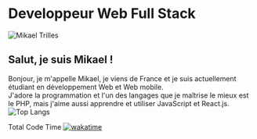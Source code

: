 # Developpeur Web Full Stack
![Mikael Trilles](https://github-readme-stats.vercel.app/api?username=mikaeltrilles&show_icons=true)

## Salut, je suis Mikael !

Bonjour, je m'appelle Mikael, je viens de France et je suis actuellement étudiant en développement Web et Web mobile.  
J'adore la programmation et l'un des langages que je maîtrise le mieux est le PHP, mais j'aime aussi apprendre et utiliser JavaScript et React.js.  
![Top Langs](https://github-readme-stats.vercel.app/api/top-langs/?username=mikaeltrilles&show_icons=true) 

Total Code Time 
[![wakatime](https://wakatime.com/badge/user/933ebfa6-42e4-4a54-b3fc-658e9f1ab22f.svg)](https://wakatime.com/@933ebfa6-42e4-4a54-b3fc-658e9f1ab22f)
